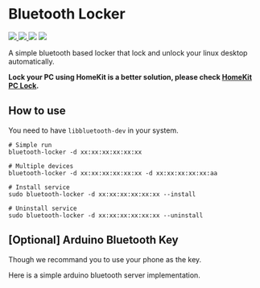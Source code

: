 # Bluetooth Locker
<p>
    <a href="https://pypi.org/project/bluetooth-locker/" target="_blank">
        <img src="https://img.shields.io/pypi/v/bluetooth-locker" />
    </a>
    <a href="https://github.com/leng-yue/bluetooth-locker/actions/workflows/ci.yml" target="_blank">
        <img src="https://img.shields.io/github/workflow/status/leng-yue/bluetooth-locker/CI?label=check" />
    </a>
    <img src="https://img.shields.io/github/license/leng-yue/bluetooth-locker" />
    <a href="https://pepy.tech/project/bluetooth-locker" target="_blank">
        <img src="https://pepy.tech/badge/bluetooth-locker" />
    </a>
</p>

A simple bluetooth based locker that lock and unlock your linux desktop automatically.

**Lock your PC using HomeKit is a better solution, please check [HomeKit PC Lock](https://github.com/leng-yue/homekit-pc-lock).**

## How to use

You need to have `libbluetooth-dev` in your system. 

```shell
# Simple run
bluetooth-locker -d xx:xx:xx:xx:xx:xx

# Multiple devices
bluetooth-locker -d xx:xx:xx:xx:xx:xx -d xx:xx:xx:xx:xx:aa

# Install service
sudo bluetooth-locker -d xx:xx:xx:xx:xx:xx --install

# Uninstall service
sudo bluetooth-locker -d xx:xx:xx:xx:xx:xx --uninstall
```

## [Optional] Arduino Bluetooth Key

Though we recommand you to use your phone as the key.

Here is a simple arduino bluetooth server implementation.
